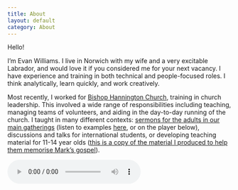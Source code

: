```yaml
---
title: About
layout: default
category: About
---
```

Hello!

I’m Evan Williams. I live in Norwich with my wife and a very excitable Labrador, and would love it if you considered me for your next vacancy. I have experience and training in both technical and people-focused roles. I think analytically, learn quickly, and work creatively.

Most recently, I worked for [Bishop Hannington Church](http://bhmc.org.uk), training in church leadership. This involved a wide range of responsibilities including teaching, managing teams of volunteers, and aiding in the day-to-day running of the church. I taught in many different contexts: [sermons for the adults in our main gatherings](http://www.bhmc.org.uk/sermons/?preacher=73) (listen to examples [here](http://www.bhmc.org.uk/sermons/?preacher=73), or on the player below), discussions and talks for international students, or developing teaching material for 11-14 year olds ([this is a copy of the material I produced to help them memorise Mark’s gospel](/resources/files/mark-experiment.doc)).

<audio controls src="http://www.bhmc.org.uk/sermons/?download&file_name=2015-08-30-pm-EvanWilliams-Romans6.mp3" />

I worked as a software tester for [Microsoft](http://microsoft.com), where I held responsibility for running and analysing their automated tests. Each morning I would look at the several-thousand test results we generated overnight to what went wrong, and who was responsible. For example: was it a bug in the product, or the test? Was the testing environment set up correctly? Was the test appropriate for the hardware we were using? Achieving this required spotting patterns across failures (both from today and historically), recreating the test conditions in a controlled environment, and searching through large log files. Once the tests had been analysed, and those responsible had been advised, I would invest time in building tools and streamlining processes to improve productivity.

I trained in Computer Science at the [University of Reading](http://www.reading.ac.uk). I studied, among other topics, software testing, image analysis, and user interface design; and am familiar with a range of object-oriented and functional languages. For my final year project, I built on Jef Raskin’s work in the [Humane Interface](http://amzn.to/2dwhPqF) and on the Canon Cat to develop an alternative interface for desktop and tablet computers. Once completed, I presented the work at a local tech gathering in Reading. More details, along with other projects can be found in my [programming portfolio](/code/).

I also design, organise, and run [large-scale games played across a town centre](/games/). A selection of games I have built have been published on this site under a [creative commons licence](http://creativecommons.org/licenses/by-nc-nd/2.0/uk/) that you are free to run yourself. If you would like me to design or run a game for you as a corporate team building exercise, stag/hen do, or other event [get in touch](mailto:evan@williams.ee) and we’ll see what we can arrange.

**Evan**
